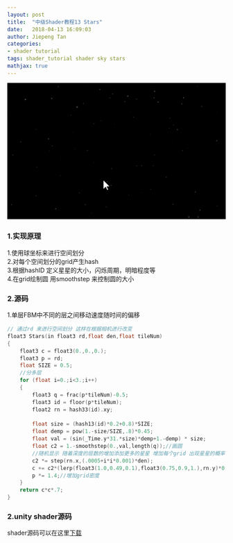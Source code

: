 ```yaml
---
layout: post
title:  "中级Shader教程13 Stars"
date:   2018-04-13 16:09:03
author: Jiepeng Tan
categories: 
- shader tutorial
tags: shader_tutorial shader sky stars
mathjax: true
---
```

<p align="center"> <img src="https://github.com/JiepengTan/JiepengTan.github.io/blob/master/assets/img/blog/ShaderTutorial3D/Stars/head.gif?raw=true" width="512"/></p>
<p align="center"></p>  


 


### 1.实现原理  
1.使用球坐标来进行空间划分  
2.对每个空间划分的grid产生hash  
3.根据hashID 定义星星的大小，闪烁周期，明暗程度等  
4.在grid绘制圆 用smoothstep 来控制圆的大小  


### 2.源码

1.单层FBM中不同的层之间移动速度随时间的偏移  

```c
// 通过rd 来进行空间划分 这样在根据相机进行改变
float3 Stars(in float3 rd,float den,float tileNum)
{
    float3 c = float3(0.,0.,0.);
    float3 p = rd;
    float SIZE = 0.5;
    //分多层
    for (float i=0.;i<3.;i++)
    {
        float3 q = frac(p*tileNum)-0.5;
        float3 id = floor(p*tileNum);
        float2 rn = hash33(id).xy;

        float size = (hash13(id)*0.2+0.8)*SIZE; 
        float demp = pow(1.-size/SIZE,.8)*0.45;
        float val = (sin(_Time.y*31.*size)*demp+1.-demp) * size;
        float c2 = 1.-smoothstep(0.,val,length(q));//画圆
        //随机显示 随着深度的层数的增加添加更多的星星 增加每个grid 出现星星的概率
        c2 *= step(rn.x,(.0005+i*i*0.001)*den);
        c += c2*(lerp(float3(1.0,0.49,0.1),float3(0.75,0.9,1.),rn.y)*0.25+0.75);//不同的亮度
        p *= 1.4;//增加grid密度
    }
    return c*c*.7;
}
```


### 2.unity shader源码
shader源码可以在这里[下载][1]


  [1]: https://github.com/JiepengTan/FishManShaderTutorial